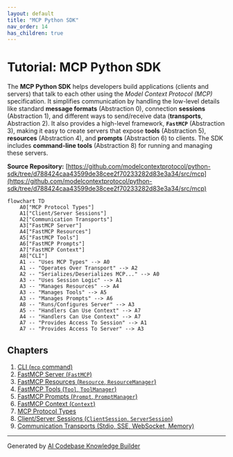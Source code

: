 ```yaml
---
layout: default
title: "MCP Python SDK"
nav_order: 14
has_children: true
---
```


# Tutorial: MCP Python SDK

The **MCP Python SDK** helps developers build applications (clients and servers) that talk to each other using the *Model Context Protocol (MCP)* specification.
It simplifies communication by handling the low-level details like standard **message formats** (Abstraction 0), connection **sessions** (Abstraction 1), and different ways to send/receive data (**transports**, Abstraction 2).
It also provides a high-level framework, **`FastMCP`** (Abstraction 3), making it easy to create servers that expose **tools** (Abstraction 5), **resources** (Abstraction 4), and **prompts** (Abstraction 6) to clients.
The SDK includes **command-line tools** (Abstraction 8) for running and managing these servers.


**Source Repository:** [https://github.com/modelcontextprotocol/python-sdk/tree/d788424caa43599de38cee2f70233282d83e3a34/src/mcp](https://github.com/modelcontextprotocol/python-sdk/tree/d788424caa43599de38cee2f70233282d83e3a34/src/mcp)

```mermaid
flowchart TD
    A0["MCP Protocol Types"]
    A1["Client/Server Sessions"]
    A2["Communication Transports"]
    A3["FastMCP Server"]
    A4["FastMCP Resources"]
    A5["FastMCP Tools"]
    A6["FastMCP Prompts"]
    A7["FastMCP Context"]
    A8["CLI"]
    A1 -- "Uses MCP Types" --> A0
    A1 -- "Operates Over Transport" --> A2
    A2 -- "Serializes/Deserializes MCP..." --> A0
    A3 -- "Uses Session Logic" --> A1
    A3 -- "Manages Resources" --> A4
    A3 -- "Manages Tools" --> A5
    A3 -- "Manages Prompts" --> A6
    A8 -- "Runs/Configures Server" --> A3
    A5 -- "Handlers Can Use Context" --> A7
    A4 -- "Handlers Can Use Context" --> A7
    A7 -- "Provides Access To Session" --> A1
    A7 -- "Provides Access To Server" --> A3
```

## Chapters

1. [CLI (`mcp` command)](01_cli___mcp__command_.md)
2. [FastMCP Server (`FastMCP`)](02_fastmcp_server___fastmcp__.md)
3. [FastMCP Resources (`Resource`, `ResourceManager`)](03_fastmcp_resources___resource____resourcemanager__.md)
4. [FastMCP Tools (`Tool`, `ToolManager`)](04_fastmcp_tools___tool____toolmanager__.md)
5. [FastMCP Prompts (`Prompt`, `PromptManager`)](05_fastmcp_prompts___prompt____promptmanager__.md)
6. [FastMCP Context (`Context`)](06_fastmcp_context___context__.md)
7. [MCP Protocol Types](07_mcp_protocol_types.md)
8. [Client/Server Sessions (`ClientSession`, `ServerSession`)](08_client_server_sessions___clientsession____serversession__.md)
9. [Communication Transports (Stdio, SSE, WebSocket, Memory)](09_communication_transports__stdio__sse__websocket__memory_.md)


---

Generated by [AI Codebase Knowledge Builder](https://github.com/The-Pocket/Tutorial-Codebase-Knowledge)

